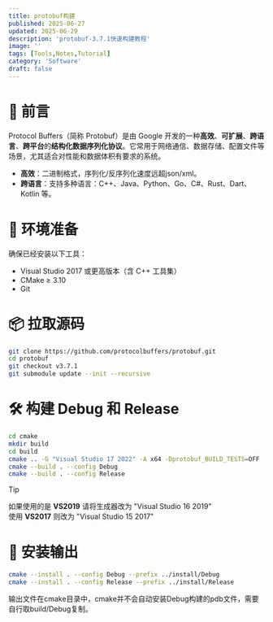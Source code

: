 ```yaml
---
title: protobuf构建
published: 2025-06-27
updated: 2025-06-29
description: 'protobuf-3.7.1快速构建教程'
image: ''
tags: [Tools,Notes,Tutorial]
category: 'Software'
draft: false 
---
```


# 📃 前言

Protocol Buffers（简称 Protobuf）是由 Google 开发的一种**高效**、**可扩展**、**跨语言**、**跨平台**的**结构化数据序列化协议**。它常用于网络通信、数据存储、配置文件等场景，尤其适合对性能和数据体积有要求的系统。
- **高效**：二进制格式，序列化/反序列化速度远超json/xml。
- **跨语言**：支持多种语言：C++、Java、Python、Go、C#、Rust、Dart、Kotlin 等。

# 🧰 环境准备
确保已经安装以下工具：
- Visual Studio 2017 或更高版本（含 C++ 工具集）
- CMake ≥ 3.10
- Git

# 📦 拉取源码
```bash
git clone https://github.com/protocolbuffers/protobuf.git
cd protobuf
git checkout v3.7.1
git submodule update --init --recursive
```

# 🛠️ 构建 Debug 和 Release 
```bash
cd cmake
mkdir build
cd build
cmake .. -G "Visual Studio 17 2022" -A x64 -Dprotobuf_BUILD_TESTS=OFF
cmake --build . --config Debug
cmake --build . --config Release
```
> [!TIP]
> 如果使用的是 **VS2019** 请将生成器改为 "Visual Studio 16 2019"  
> 使用 **VS2017** 则改为 "Visual Studio 15 2017"

# 📂 安装输出
```bash
cmake --install . --config Debug --prefix ../install/Debug
cmake --install . --config Release --prefix ../install/Release
```
输出文件在cmake目录中，cmake并不会自动安装Debug构建的pdb文件，需要自行取build/Debug复制。